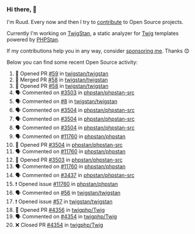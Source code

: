 ### Hi there, 👋

I'm Ruud. Every now and then I try to [contribute](https://github.com/pulls?q=+is%3Apr+author%3Aruudk+archived%3Afalse+is%3Apublic+) to Open Source projects.

Currently I'm working on [TwigStan](https://github.com/twigstan), a static analyzer for [Twig](https://twig.symfony.com/) templates powered by [PHPStan](https://phpstan.org/).

If my contributions help you in any way, consider [sponsoring me](https://github.com/sponsors/ruudk). Thanks 😊

Below you can find some recent Open Source activity:

<!--START_SECTION:activity-->
1. 💪 Opened PR [#59](https://github.com/twigstan/twigstan/pull/59) in [twigstan/twigstan](https://github.com/twigstan/twigstan)
2. 🎉 Merged PR [#58](https://github.com/twigstan/twigstan/pull/58) in [twigstan/twigstan](https://github.com/twigstan/twigstan)
3. 💪 Opened PR [#58](https://github.com/twigstan/twigstan/pull/58) in [twigstan/twigstan](https://github.com/twigstan/twigstan)
4. 🗣 Commented on [#3503](https://github.com/phpstan/phpstan-src/pull/3503#issuecomment-2382994966) in [phpstan/phpstan-src](https://github.com/phpstan/phpstan-src)
5. 🗣 Commented on [#8](https://github.com/twigstan/twigstan/issues/8#issuecomment-2381285522) in [twigstan/twigstan](https://github.com/twigstan/twigstan)
6. 🗣 Commented on [#3504](https://github.com/phpstan/phpstan-src/pull/3504#issuecomment-2380554865) in [phpstan/phpstan-src](https://github.com/phpstan/phpstan-src)
7. 🗣 Commented on [#3504](https://github.com/phpstan/phpstan-src/pull/3504#issuecomment-2379743320) in [phpstan/phpstan-src](https://github.com/phpstan/phpstan-src)
8. 🗣 Commented on [#3504](https://github.com/phpstan/phpstan-src/pull/3504#issuecomment-2379733865) in [phpstan/phpstan-src](https://github.com/phpstan/phpstan-src)
9. 🗣 Commented on [#11760](https://github.com/phpstan/phpstan/issues/11760#issuecomment-2379295169) in [phpstan/phpstan](https://github.com/phpstan/phpstan)
10. 💪 Opened PR [#3504](https://github.com/phpstan/phpstan-src/pull/3504) in [phpstan/phpstan-src](https://github.com/phpstan/phpstan-src)
11. 🗣 Commented on [#11760](https://github.com/phpstan/phpstan/issues/11760#issuecomment-2378971845) in [phpstan/phpstan](https://github.com/phpstan/phpstan)
12. 💪 Opened PR [#3503](https://github.com/phpstan/phpstan-src/pull/3503) in [phpstan/phpstan-src](https://github.com/phpstan/phpstan-src)
13. 🗣 Commented on [#11760](https://github.com/phpstan/phpstan/issues/11760#issuecomment-2378888634) in [phpstan/phpstan](https://github.com/phpstan/phpstan)
14. 🗣 Commented on [#3437](https://github.com/phpstan/phpstan-src/pull/3437#issuecomment-2378712894) in [phpstan/phpstan-src](https://github.com/phpstan/phpstan-src)
15. ❗ Opened issue [#11760](https://github.com/phpstan/phpstan/issues/11760) in [phpstan/phpstan](https://github.com/phpstan/phpstan)
16. 🗣 Commented on [#56](https://github.com/twigstan/twigstan/pull/56#issuecomment-2378672356) in [twigstan/twigstan](https://github.com/twigstan/twigstan)
17. ❗ Opened issue [#57](https://github.com/twigstan/twigstan/issues/57) in [twigstan/twigstan](https://github.com/twigstan/twigstan)
18. 💪 Opened PR [#4356](https://github.com/twigphp/Twig/pull/4356) in [twigphp/Twig](https://github.com/twigphp/Twig)
19. 🗣 Commented on [#4354](https://github.com/twigphp/Twig/pull/4354#issuecomment-2377562790) in [twigphp/Twig](https://github.com/twigphp/Twig)
20. ❌ Closed PR [#4354](https://github.com/twigphp/Twig/pull/4354) in [twigphp/Twig](https://github.com/twigphp/Twig)
<!--END_SECTION:activity-->
